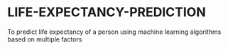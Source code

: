 # LIFE-EXPECTANCY-PREDICTION
To predict life expectancy of a person using machine learning algorithms based on multiple factors
